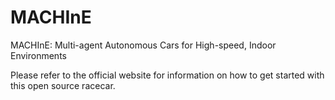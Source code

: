 # MACHInE
MACHInE: Multi-agent Autonomous Cars for High-speed, Indoor Environments

Please refer to the official website for information on how to get started with this open source racecar. 

